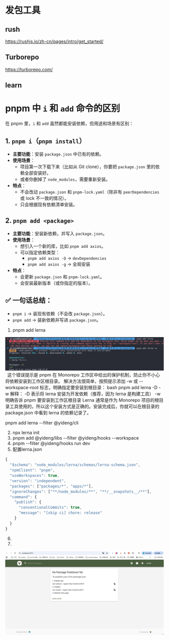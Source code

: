 # 发包工具 
## rush
https://rushjs.io/zh-cn/pages/intro/get_started/

## Turborepo
https://turborepo.com/

## learn


# pnpm 中 `i` 和 `add` 命令的区别

在 pnpm 里，`i` 和 `add` 虽然都能安装依赖，但用途和场景有区别：

## 1. `pnpm i`（`pnpm install`）
- **主要功能**：安装 `package.json` 中已有的依赖。
- **使用场景**：
  - 项目第一次下载下来（比如从 Git clone），你要把 `package.json` 里的依赖全部安装好。
  - 或者你删掉了 `node_modules`，需要重新安装。
- **特点**：
  - 不会改动 `package.json` 和 `pnpm-lock.yaml`（除非有 `peerDependencies` 或 lock 不一致的情况）。
  - 只会根据现有依赖清单安装。

## 2. `pnpm add <package>`
- **主要功能**：安装新依赖，并写入 `package.json`。
- **使用场景**：
  - 想引入一个新的库，比如 `pnpm add axios`。
  - 可以指定依赖类型：
    - `pnpm add axios -D` → `devDependencies`
    - `pnpm add axios -g` → 全局安装
- **特点**：
  - 会更新 `package.json` 和 `pnpm-lock.yaml`。
  - 会安装最新版本（或你指定的版本）。

## ✅ 一句话总结：
- `pnpm i` → 装现有依赖（不会改 `package.json`）。
- `pnpm add` → 装新依赖并写进 `package.json`。


1. pnpm add lerna     

![alt text](image.png)
 
这个错误提示是 pnpm 在 Monorepo 工作区中给出的保护机制，防止你不小心将依赖安装到工作区根目录。
解决方法很简单，按照提示添加 -w 或 --workspace-root 标志，明确指定要安装到根目录：
bash
pnpm add lerna -D -w
解释：
-D 表示将 lerna 安装为开发依赖（推荐，因为 lerna 是构建工具）
-w 明确告诉 pnpm 要安装到工作区根目录
Lerna 通常是作为 Monorepo 项目的根目录工具使用的，所以这个安装方式是正确的。安装完成后，你就可以在根目录的 package.json 中看到 lerna 的依赖记录了。

pnpm add lerna --filter @yideng/cli

2. npx lerna init
3. pnpm add @yideng/libs --filter @yideng/hooks --workspace
4. pnpm --filter @yideng/hooks run dev
5. 配置lerna.json
```js
{
  "$schema": "node_modules/lerna/schemas/lerna-schema.json",
  "npmClient": "pnpm",
  "useWorkspaces": true,
  "version": "independent",
  "packages": ["packages/*", "apps/*"],
  "ignoreChanges": ["**/node_modules/**", "**/__snapshots__/**"],
  "command": {
    "publish": {
      "conventionalCommits": true,
      "message": "[skip ci] chore: release"
    }
  }
}
```
6. 
7. 
![alt text](image-1.png)